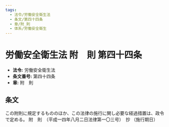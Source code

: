 ```yaml
---
tags:
  - 法令/労働安全衛生法
  - 条文/第四十四条
  - 章/附_則
  - 体系/労働安全衛生
---
```

# 労働安全衛生法 附　則 第四十四条

- **法令:** 労働安全衛生法
- **条文番号:** 第四十四条
- **章:** 附　則

## 条文
この附則に規定するもののほか、この法律の施行に関し必要な経過措置は、政令で定める。
附　則　（平成一四年八月二日法律第一〇三号）　抄
（施行期日）

